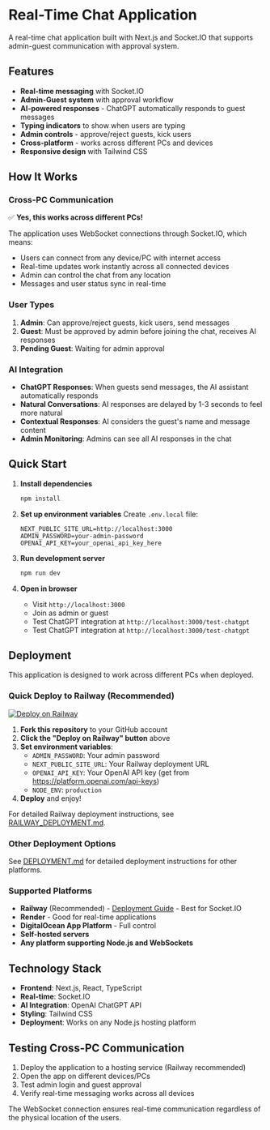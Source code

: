 # Real-Time Chat Application

A real-time chat application built with Next.js and Socket.IO that supports admin-guest communication with approval system.

## Features

- **Real-time messaging** with Socket.IO
- **Admin-Guest system** with approval workflow
- **AI-powered responses** - ChatGPT automatically responds to guest messages
- **Typing indicators** to show when users are typing
- **Admin controls** - approve/reject guests, kick users
- **Cross-platform** - works across different PCs and devices
- **Responsive design** with Tailwind CSS

## How It Works

### Cross-PC Communication

✅ **Yes, this works across different PCs!**

The application uses WebSocket connections through Socket.IO, which means:

- Users can connect from any device/PC with internet access
- Real-time updates work instantly across all connected devices
- Admin can control the chat from any location
- Messages and user status sync in real-time

### User Types

1. **Admin**: Can approve/reject guests, kick users, send messages
2. **Guest**: Must be approved by admin before joining the chat, receives AI responses
3. **Pending Guest**: Waiting for admin approval

### AI Integration

- **ChatGPT Responses**: When guests send messages, the AI assistant automatically responds
- **Natural Conversations**: AI responses are delayed by 1-3 seconds to feel more natural
- **Contextual Responses**: AI considers the guest's name and message content
- **Admin Monitoring**: Admins can see all AI responses in the chat

## Quick Start

1. **Install dependencies**

   ```bash
   npm install
   ```

2. **Set up environment variables**
   Create `.env.local` file:

   ```env
   NEXT_PUBLIC_SITE_URL=http://localhost:3000
   ADMIN_PASSWORD=your-admin-password
   OPENAI_API_KEY=your_openai_api_key_here
   ```

3. **Run development server**

   ```bash
   npm run dev
   ```

4. **Open in browser**
   - Visit `http://localhost:3000`
   - Join as admin or guest
   - Test ChatGPT integration at `http://localhost:3000/test-chatgpt`
   - Test ChatGPT integration at `http://localhost:3000/test-chatgpt`

## Deployment

This application is designed to work across different PCs when deployed.

### Quick Deploy to Railway (Recommended)

[![Deploy on Railway](https://railway.app/button.svg)](https://railway.app/template/new?template=https://github.com/your-username/real-time-chat)

1. **Fork this repository** to your GitHub account
2. **Click the "Deploy on Railway" button** above
3. **Set environment variables**:
   - `ADMIN_PASSWORD`: Your admin password
   - `NEXT_PUBLIC_SITE_URL`: Your Railway deployment URL
   - `OPENAI_API_KEY`: Your OpenAI API key (get from https://platform.openai.com/api-keys)
   - `NODE_ENV`: `production`
4. **Deploy** and enjoy!

For detailed Railway deployment instructions, see [RAILWAY_DEPLOYMENT.md](./RAILWAY_DEPLOYMENT.md).

### Other Deployment Options

See [DEPLOYMENT.md](./DEPLOYMENT.md) for detailed deployment instructions for other platforms.

### Supported Platforms

- **Railway** (Recommended) - [Deployment Guide](./RAILWAY_DEPLOYMENT.md) - Best for Socket.IO
- **Render** - Good for real-time applications
- **DigitalOcean App Platform** - Full control
- **Self-hosted servers**
- **Any platform supporting Node.js and WebSockets**

## Technology Stack

- **Frontend**: Next.js, React, TypeScript
- **Real-time**: Socket.IO
- **AI Integration**: OpenAI ChatGPT API
- **Styling**: Tailwind CSS
- **Deployment**: Works on any Node.js hosting platform

## Testing Cross-PC Communication

1. Deploy the application to a hosting service (Railway recommended)
2. Open the app on different devices/PCs
3. Test admin login and guest approval
4. Verify real-time messaging works across all devices

The WebSocket connection ensures real-time communication regardless of the physical location of the users.
